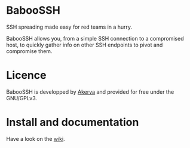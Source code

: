# BabooSSH

SSH spreading made easy for red teams in a hurry.

BabooSSH allows you, from a simple SSH connection to a compromised host, to quickly gather info on other SSH endpoints to pivot and compromise them.

# Licence

BabooSSH is developped by [Akerva](https://akerva.com/) and provided for free under the GNU/GPLv3.

# Install and documentation

Have a look on the [wiki](https://github.com/cybiere/BabooSSH/wiki).


